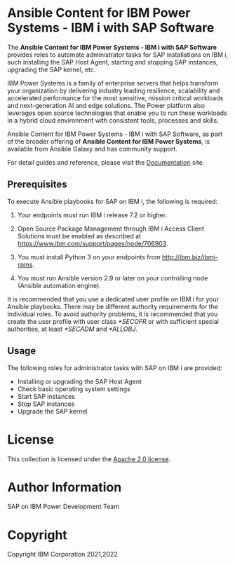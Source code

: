 # Ansible Content for IBM Power Systems - IBM i with SAP Software

The <b>Ansible Content for IBM Power Systems - IBM i with SAP Software</b> provides roles to automate administrator tasks for SAP installations on IBM i, such installing the SAP Host Agent, starting and stopping SAP instances, upgrading the SAP kernel, etc.

IBM Power Systems is a family of enterprise servers that helps transform your organization by delivering industry leading resilience, scalability and accelerated performance for the most sensitive, mission critical workloads and next-generation AI and edge solutions. The Power platform also leverages open source technologies that enable you to run these workloads in a hybrid cloud environment with consistent tools, processes and skills.

Ansible Content for IBM Power Systems - IBM i with SAP Software, as part of the broader offering of <b>Ansible Content for IBM Power Systems</b>, is available from Ansible Galaxy and has community support.

For detail guides and reference, please visit the <a href="https://ibm.github.io/ansible-for-i-sap/">Documentation</a> site.

## Prerequisites

To execute Ansible playbooks for SAP on IBM i, the following is required:

1. Your endpoints must run IBM i release 7.2 or higher.

2. Open Source Package Management through IBM i Access Client Solutions must be enabled as described at https://www.ibm.com/support/pages/node/706903.

3. You must install Python 3 on your endpoints from http://ibm.biz/ibmi-rpms.

4. You must run Ansible version 2.9 or later on your controlling node (Ansible automation engine).

It is recommended that you use a dedicated user profile on IBM i for your Ansible playbooks. There may be different authority requirements for the individual roles. To avoid authority problems, it is recommended that you create the user profile with user class *\*SECOFR* or with sufficient special authorities, at least *\*SECADM* and *\*ALLOBJ*.

## Usage

The following roles for administrator tasks with SAP on IBM i are provided:

- Installing or upgrading the SAP Host Agent
- Check basic operating system settings
- Start SAP instances
- Stop SAP instances
- Upgrade the SAP kernel

# License

This collection is licensed under the [Apache 2.0 license](http://www.apache.org/licenses/LICENSE-2.0).

# Author Information

SAP on IBM Power Development Team

# Copyright

Copyright IBM Corporation 2021,2022
